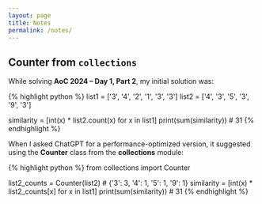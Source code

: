 ```yaml
---
layout: page
title: Notes
permalink: /notes/
---
```


## Counter from `collections`

While solving **AoC 2024 – Day 1, Part 2**, my initial solution was:

{% highlight python %}
list1 = ['3', '4', '2', '1', '3', '3']
list2 = ['4', '3', '5', '3', '9', '3']


similarity = [int(x) * list2.count(x) for x in list1]
print(sum(similarity))  # 31
{% endhighlight %}


When I asked ChatGPT for a performance-optimized version, it suggested using the **Counter** class from the **collections** module:

{% highlight python %}
from collections import Counter

list2_counts = Counter(list2)  # {'3': 3, '4': 1, '5': 1, '9': 1}
similarity = [int(x) * list2_counts[x] for x in list1]
print(sum(similarity))  # 31
{% endhighlight %}



